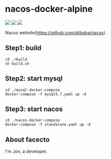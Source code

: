 # nacos-docker-alpine
![](https://img.shields.io/badge/8-jre-alpine.svg?logo=alpine-linux)
![](https://img.shields.io/badge/jdk-1.8-green.svg?logo=java)
![](https://img.shields.io/badge/nacos-1.4.2-green.svg)

Nacos website(https://github.com/alibaba/nacos).
## Step1: build
```
cd ./build
sh build.sh
```
## Step2: start mysql
```
cd ./mysql-docker-compose
docker-compose -f mysql5.7.yaml up -d
```
## Step3: start nacos
```
cd ./nacos-docker-compose
docker-compose -f standalone.yaml up -d
```

## About facecto
I'm Jon, a developer.